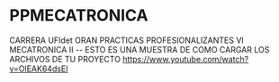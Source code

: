 # PPMECATRONICA
CARRERA UFIdet ORAN PRACTICAS PROFESIONALIZANTES VI MECATRONICA II --
ESTO ES UNA MUESTRA DE COMO CARGAR LOS ARCHIVOS DE TU PROYECTO
https://www.youtube.com/watch?v=OlEAK64dsEI
